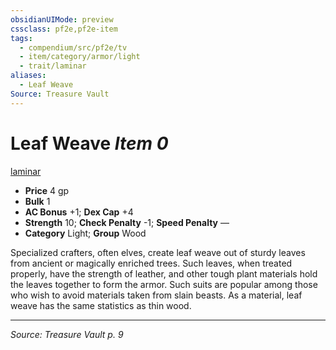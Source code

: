 ```yaml
---
obsidianUIMode: preview
cssclass: pf2e,pf2e-item
tags:
  - compendium/src/pf2e/tv
  - item/category/armor/light
  - trait/laminar
aliases:
  - Leaf Weave
Source: Treasure Vault
---
```

# Leaf Weave *Item 0*  
[laminar](rules/traits/laminar-tv.md "Laminar Armor Trait")  

- **Price** 4 gp
- **Bulk** 1
- **AC Bonus** +1; **Dex Cap** +4
- **Strength** 10; **Check Penalty** -1; **Speed Penalty** —
- **Category** Light; **Group** Wood 

Specialized crafters, often elves, create leaf weave out of sturdy leaves from ancient or magically enriched trees. Such leaves, when treated properly, have the strength of leather, and other tough plant materials hold the leaves together to form the armor. Such suits are popular among those who wish to avoid materials taken from slain beasts. As a material, leaf weave has the same statistics as thin wood.


---
*Source: Treasure Vault p. 9*